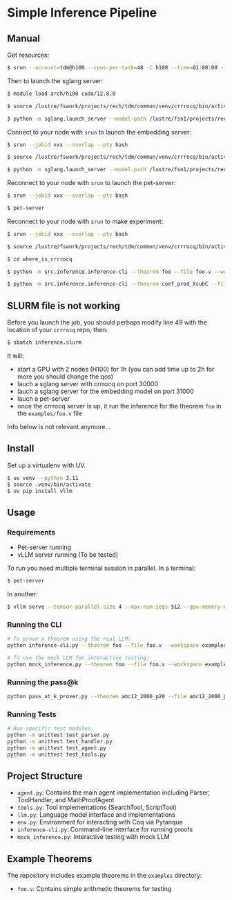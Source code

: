 # Simple Inference Pipeline

## Manual

Get resources:
```bash
$ srun --account=tdm@h100 --cpus-per-task=48 -C h100 --time=01:00:00 --gres=gpu:2 --qos=qos_gpu_h100-dev --pty bash
```

Then to launch the sglang server:
```bash
$ module load arch/h100 cuda/12.8.0

$ source /lustre/fswork/projects/rech/tdm/commun/venv/crrrocq/bin/activate

$ python -m sglang.launch_server --model-path /lustre/fsn1/projects/rech/tdm/commun/models/crrrocq_base/ --host 0.0.0.0 --base-gpu-id 1
```

Connect to your node with `srun` to launch the embedding server:
```bash
$ srun --jobid xxx --overlap --pty bash

$ source /lustre/fswork/projects/rech/tdm/commun/venv/crrrocq/bin/activate

$ python -m sglang.launch_server --model-path /lustre/fsn1/projects/rech/tdm/commun/hf_home/hub/models--Qwen--Qwen3-Embedding-4B/snapshots/5cf2132abc99cad020ac570b19d031efec650f2b --host 0.0.0.0 --port 31000 --is-embedding
```

Reconnect to your node with `srun` to launch the pet-server:
```bash
$ srun --jobid xxx --overlap --pty bash

$ pet-server
```

Reconnect to your node with `srun` to make experiment:
```bash
$ srun --jobid xxx --overlap --pty bash

$ source /lustre/fswork/projects/rech/tdm/commun/venv/crrrocq/bin/activate

$ cd where_is_crrrocq

$ python -m src.inference.inference-cli --theorem foo --file foo.v --workspace examples

$ python -m src.inference.inference-cli --theorem coef_prod_XsubC --file poly.v --workspace /lustre/fsn1/projects/rech/tdm/commun/math-comp/algebra --eval

```


## SLURM file is not working

Before you launch the job, you should perhaps modify line 49 with the location of your `crrrocq` repo, then:
```bash
$ sbatch inference.slurm
```

It will: 
- start a GPU with 2 nodes (H100) for 1h (you can add time up to 2h for more you should change the qos)
- lauch a sglang server with crrrocq on port 30000
- lauch a sglang server for the embedding model on port 31000
- lauch a pet-server
- once the crrrocq server is up, it run the inference for the theorem `foo` in the `examples/foo.v` file


Info below is not relevant anymore...
## Install

Set up a virtualenv with UV.

```bash
$ uv venv --python 3.11
$ source .venv/bin/activate
$ uv pip install vllm
```

## Usage

### Requirements
- Pet-server running
- vLLM server running (To be tested)

To run you need multiple terminal session in parallel.
In a terminal:
```bash
$ pet-server
```

In another:
```bash
$ vllm serve --tensor-parallel-size 4 --max-num-seqs 512 --gpu-memory-utilization 0.90 $DSDIR/HuggingFace_Models/Qwen/Qwen3-32B
```

### Running the CLI

```bash
# To prove a theorem using the real LLM:
python inference-cli.py --theorem foo --file foo.v --workspace examples --model $DSDIR/HuggingFace_Models/Qwen/Qwen3-32B

# To use the mock LLM for interactive testing:
python mock_inference.py --theorem foo --file foo.v --workspace examples --beam-size 2
```

### Running the pass@k
```bash
python pass_at_k_prover.py --theorem amc12_2000_p20 --file amc12_2000_p20.v --workspace examples --model /lustre/fsmisc/dataset/HuggingFace_Models/Qwen/Qwen3-32B --k 4 --verbose --context --llm-log-dir /lustre/fswork/projects/rech/tdm/uuz44ie/experiment-nlir/miniF2F/logs
```

### Running Tests

```bash
# Run specific test modules
python -m unittest test_parser.py
python -m unittest test_handler.py
python -m unittest test_agent.py
python -m unittest test_tools.py
```

## Project Structure

- `agent.py`: Contains the main agent implementation including Parser, ToolHandler, and MathProofAgent
- `tools.py`: Tool implementations (SearchTool, ScriptTool)
- `llm.py`: Language model interface and implementations
- `env.py`: Environment for interacting with Coq via Pytanque
- `inference-cli.py`: Command-line interface for running proofs
- `mock_inference.py`: Interactive testing with mock LLM

## Example Theorems

The repository includes example theorems in the `examples` directory:

- `foo.v`: Contains simple arithmetic theorems for testing
